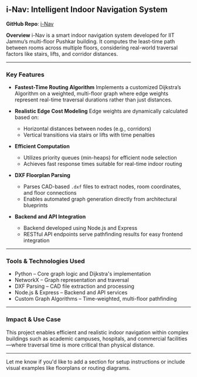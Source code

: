 
## i-Nav: Intelligent Indoor Navigation System

**GitHub Repo**: [i-Nav](https://github.com/reeva111/i-Nav)

**Overview**
i-Nav is a smart indoor navigation system developed for IIT Jammu’s multi-floor Pushkar building. It computes the least-time path between rooms across multiple floors, considering real-world traversal factors like stairs, lifts, and corridor distances.

---

### Key Features

* **Fastest-Time Routing Algorithm**
  Implements a customized Dijkstra’s Algorithm on a weighted, multi-floor graph where edge weights represent real-time traversal durations rather than just distances.

* **Realistic Edge Cost Modeling**
  Edge weights are dynamically calculated based on:

  * Horizontal distances between nodes (e.g., corridors)
  * Vertical transitions via stairs or lifts with time penalties

* **Efficient Computation**

  * Utilizes priority queues (min-heaps) for efficient node selection
  * Achieves fast response times suitable for real-time indoor routing

* **DXF Floorplan Parsing**

  * Parses CAD-based `.dxf` files to extract nodes, room coordinates, and floor connections
  * Enables automated graph generation directly from architectural blueprints

* **Backend and API Integration**

  * Backend developed using Node.js and Express
  * RESTful API endpoints serve pathfinding results for easy frontend integration

---

### Tools & Technologies Used

* Python – Core graph logic and Dijkstra's implementation
* NetworkX – Graph representation and traversal
* DXF Parsing – CAD file extraction and processing
* Node.js & Express – Backend and API services
* Custom Graph Algorithms – Time-weighted, multi-floor pathfinding

---

### Impact & Use Case

This project enables efficient and realistic indoor navigation within complex buildings such as academic campuses, hospitals, and commercial facilities—where traversal time is more critical than physical distance.

---

Let me know if you'd like to add a section for setup instructions or include visual examples like floorplans or routing diagrams.

